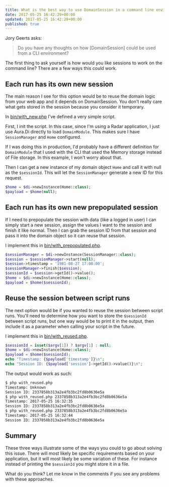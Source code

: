 ```yaml
---
title: What is the best way to use DomainSession in a command line environment?
date: 2017-05-25 16:42:29+00:00
updated: 2017-05-25 16:42:29+00:00
published: true
---
```


Jory Geerts asks:

>  Do you have any thoughts on how [DomainSession] could be used from a CLI environment?

The first thing to ask yourself is how would you like sessions to work on the command line? There are a few ways this could work.

## Each run has its own new session

The main reason I see for this option would be to reuse the domain logic from your web app and it depends on DomainSession. You don't really care what gets stored in the session because you consider it temporary.

In [bin/with_new.php](https://github.com/futureproofphp/radar-domain-session/blob/master/bin/with_new.php) I've defined a very simple script.

First, I init the script. In this case, since I'm using a Radar application, I just use Aura.Di directly to load `DomainModule`. This makes sure I have `SessionManager` and `Home` configured.

If I was doing this in production, I'd probably have a different definition for `DomainModule` that I used with the CLI that used the Memory storage instead of File storage. In this example, I won't worry about that.

Then I can get a new instance of my domain object `Home` and call it with null as the `$sessionId`. This will let the `SessionManager` generate a new ID for this request.

```php
$home = $di->newInstance(Home::class);
$payload = $home(null);
```

## Each run has its own new prepopulated session

If I need to prepopulate the session with data (like a logged in user) I can simply start a new session, assign the values I want to the session and finish it like normal. Then I can grab the session ID from that session and pass it into the domain object so it can reuse that session.

I implement this in [bin/with_prepopulated.php](https://github.com/futureproofphp/radar-domain-session/blob/master/bin/with_prepopulated.php#L7-L14).

```php
$sessionManager = $di->newInstance(SessionManager::class);
$session = $sessionManager->start(null);
$session->timestamp = '1981-08-27 17:00:00';
$sessionManager->finish($session);
$sessionId = $session->getId()->value();
$home = $di->newInstance(Home::class);
$payload = $home($sessionId);
```

## Reuse the session between script runs

The next option would be if you wanted to reuse the session between script runs. You'll need to determine how you want to store the `$sessionId` between script runs, but one way would be to print it in the output, then include it as a parameter when calling your script in the future.

I implement this in [bin/with_reused.php](https://github.com/futureproofphp/radar-domain-session/blob/master/bin/with_reused.php#L7-L13).

```php
$sessionId = isset($argv[1]) ? $argv[1] : null;
$home = $di->newInstance(Home::class);
$payload = $home($sessionId);
echo "Timestamp: {$payload['timestamp']}\n";
echo "Session ID: {$payload['session']->getId()->value()}\n";
```

The output would work as such:

```bash
$ php with_reused.php
Timestamp: Unknown
Session ID: 2337858b313a2e4fb3bc2fd8b0636e5a
$ php with_reused.php 2337858b313a2e4fb3bc2fd8b0636e5a
Timestamp: 2017-05-25 16:32:35
Session ID: 2337858b313a2e4fb3bc2fd8b0636e5a
$ php with_reused.php 2337858b313a2e4fb3bc2fd8b0636e5a
Timestamp: 2017-05-25 16:32:44
Session ID: 2337858b313a2e4fb3bc2fd8b0636e5a
```

## Summary

These three ways illustrate some of the ways you could to go about solving this issue. There will most likely be specific requirements based on your application, but it will most likely be some variation of these.  For instance instead of printing the `$sessionId` you might store it in a file.

What do you think? Let me know in the comments if you see any problems with these approaches.

